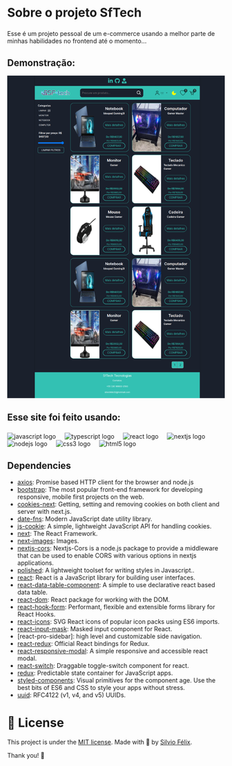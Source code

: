 <h1 align="left">Sobre o projeto SfTech</h1>

###

<p align="left">Esse é um projeto pessoal de um e-commerce usando a melhor parte de minhas habilidades no frontend até o momento...</p>

## Demonstração:

  <img src="public/images/sf-tech-front.vercel.app_.png"  alt="demonstration"  />
  
###

<h2 align="left">Esse site foi feito usando:</h2>

###

<div align="left">
  <img src="https://cdn.jsdelivr.net/gh/devicons/devicon/icons/javascript/javascript-original.svg" height="40" alt="javascript logo"  />
  <img width="12" />
  <img src="https://cdn.jsdelivr.net/gh/devicons/devicon/icons/typescript/typescript-original.svg" height="40" alt="typescript logo"  />
  <img width="12" />
  <img src="https://cdn.jsdelivr.net/gh/devicons/devicon/icons/react/react-original.svg" height="40" alt="react logo"  />
  <img width="12" />
  <img src="https://cdn.jsdelivr.net/gh/devicons/devicon/icons/nextjs/nextjs-original.svg" height="40" alt="nextjs logo"  />
  <img width="12" />
  <img src="https://cdn.jsdelivr.net/gh/devicons/devicon/icons/nodejs/nodejs-original.svg" height="40" alt="nodejs logo"  />
  <img width="12" />
  <img src="https://cdn.jsdelivr.net/gh/devicons/devicon/icons/css3/css3-original.svg" height="40" alt="css3 logo"  />
  <img width="12" />
  <img src="https://cdn.jsdelivr.net/gh/devicons/devicon/icons/html5/html5-original.svg" height="40" alt="html5 logo"  />
</div>

## Dependencies

- [axios](https://ghub.io/axios): Promise based HTTP client for the browser and node.js
- [bootstrap](https://getbootstrap.com/): The most popular front-end framework for developing responsive, mobile first projects on the web.
- [cookies-next](https://github.com/andreizanik/cookies-next#readme): Getting, setting and removing cookies on both client and server with next.js.
- [date-fns](https://github.com/date-fns/date-fns#readme): Modern JavaScript date utility library.
- [js-cookie](https://github.com/js-cookie/js-cookie#readme): A simple, lightweight JavaScript API for handling cookies.
- [next](https://nextjs.org): The React Framework.
- [next-images](https://github.com/arefaslani/next-images#readme): Images.
- [nextjs-cors](https://github.com/yonycalsin/nextjs-cors#readme): Nextjs-Cors is a node.js package to provide a middleware that can be used to enable CORS with various options in nextjs applications.
- [polished](https://polished.js.org/): A lightweight toolset for writing styles in Javascript..
- [react](https://ghub.io/react): React is a JavaScript library for building user interfaces.
- [react-data-table-component](https://github.com/jbetancur/react-data-table-component#readme): A simple to use declarative react based data table.
- [react-dom](https://ghub.io/react-dom): React package for working with the DOM.
- [react-hook-form](https://www.react-hook-form.com): Performant, flexible and extensible forms library for React Hooks.
- [react-icons](https://ghub.io/react-icons): SVG React icons of popular icon packs using ES6 imports.
- [react-input-mask](https://github.com/sanniassin/react-input-mask): Masked input component for React.
- [react-pro-sidebar]: high level and customizable side navigation.
- [react-redux](https://github.com/reduxjs/react-redux): Official React bindings for Redux.
- [react-responsive-modal](https://react-responsive-modal.leopradel.com/): A simple responsive and accessible react modal.
- [react-switch](https://github.com/markusenglund/react-switch#readme): Draggable toggle-switch component for react.
- [redux](http://redux.js.org): Predictable state container for JavaScript apps.
- [styled-components](https://ghub.io/styled-components): Visual primitives for the component age. Use the best bits of ES6 and CSS to style your apps without stress.
- [uuid](https://ghub.io/uuid): RFC4122 (v1, v4, and v5) UUIDs.

# :page_facing_up: License

This project is under the [MIT license](./LICENSE).
Made with 💖 by [Silvio Félix](https://www.linkedin.com/in/silviofelix32/).

Thank you! 🌠

###
